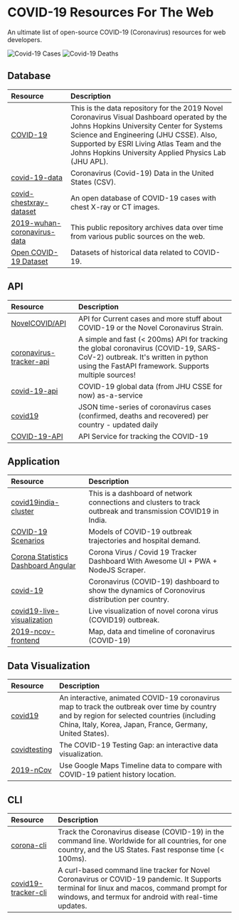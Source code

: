 # COVID-19 Resources For The Web
An ultimate list of open-source COVID-19 (Coronavirus) resources for web developers.

![Covid-19 Cases](https://covid19-badges.herokuapp.com/confirmed/latest) ![Covid-19 Deaths](https://covid19-badges.herokuapp.com/deaths/latest)

## Database

| Resource | Description  |
|:-----|:-------------|
| [COVID-19](https://github.com/CSSEGISandData/COVID-19) | This is the data repository for the 2019 Novel Coronavirus Visual Dashboard operated by the Johns Hopkins University Center for Systems Science and Engineering (JHU CSSE). Also, Supported by ESRI Living Atlas Team and the Johns Hopkins University Applied Physics Lab (JHU APL). |
| [covid-19-data](https://github.com/nytimes/covid-19-data) | Coronavirus (Covid-19) Data in the United States (CSV). |
| [covid-chestxray-dataset](https://github.com/ieee8023/covid-chestxray-dataset) | An open database of COVID-19 cases with chest X-ray or CT images. |
| [2019-wuhan-coronavirus-data](https://github.com/globalcitizen/2019-wuhan-coronavirus-data) | This public repository archives data over time from various public sources on the web. |
| [Open COVID-19 Dataset](https://github.com/open-covid-19/data) | Datasets of historical data related to COVID-19. |

## API

| Resource | Description  |
|:-----|:-------------|
| [NovelCOVID/API](https://github.com/NovelCOVID/API) | API for Current cases and more stuff about COVID-19 or the Novel Coronavirus Strain. |
| [coronavirus-tracker-api](https://github.com/ExpDev07/coronavirus-tracker-api) | A simple and fast (< 200ms) API for tracking the global coronavirus (COVID-19, SARS-CoV-2) outbreak. It's written in python using the FastAPI framework. Supports multiple sources! |
| [covid-19-api](https://github.com/mathdroid/covid-19-api) | COVID-19 global data (from JHU CSSE for now) as-a-service |
| [covid19](https://github.com/pomber/covid19) | JSON time-series of coronavirus cases (confirmed, deaths and recovered) per country - updated daily |
| [COVID-19-API](https://github.com/Laeyoung/COVID-19-API) | API Service for tracking the COVID-19 |

## Application

| Resource | Description  |
|:-----|:-------------|
| [covid19india-cluster](https://github.com/someshkar/covid19india-cluster) | This is a dashboard of network connections and clusters to track outbreak and transmission COVID19 in India. |
| [COVID-19 Scenarios](https://github.com/neherlab/covid19_scenarios) | Models of COVID-19 outbreak trajectories and hospital demand. |
| [Corona Statistics Dashboard Angular](https://github.com/OssamaRafique/Corona-Statistics-And-Tracker-Dashboard-Angular-9) | Corona Virus / Covid 19 Tracker Dashboard With Awesome UI + PWA + NodeJS Scraper. |
| [covid-19](https://github.com/trekhleb/covid-19) |  Coronavirus (COVID-19) dashboard to show the dynamics of Сoronovirus distribution per country. |
| [covid19-live-visualization](https://github.com/localeai/covid19-live-visualization) |  Live visualization of novel corona virus (COVID19) outbreak. |
| [2019-ncov-frontend](https://github.com/sorxrob/2019-ncov-frontend) |  Map, data and timeline of coronavirus (COVID-19) |

## Data Visualization

| Resource | Description  |
|:-----|:-------------|
| [covid19](https://github.com/stevenliuyi/covid19) | An interactive, animated COVID-19 coronavirus map to track the outbreak over time by country and by region for selected countries (including China, Italy, Korea, Japan, France, Germany, United States). |
| [covidtesting](https://testing.predictcovid.com/) | The COVID-19 Testing Gap: an interactive data visualization. |
| [2019-nCov](https://github.com/yjlou/2019-nCov) | Use Google Maps Timeline data to compare with COVID-19 patient history location.  |

## CLI

| Resource | Description  |
|:-----|:-------------|
| [corona-cli](https://github.com/ahmadawais/corona-cli) | Track the Coronavirus disease (COVID-19) in the command line. Worldwide for all countries, for one country, and the US States. Fast response time (< 100ms). |
| [covid19-tracker-cli](https://github.com/WarenGonzaga/covid19-tracker-cli) | A curl-based command line tracker for Novel Coronavirus or COVID-19 pandemic. It Supports terminal for linux and macos, command prompt for windows, and termux for android with real-time updates.  |
